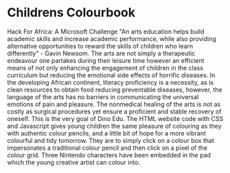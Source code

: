 # Childrens Colourbook
Hack For Africa: A Microsoft Challenge
"An arts education helps build academic skills and increase academic performance, while also providing alternative opportunities to reward the skills of children who learn differently" - Gavin Newsom. The arts are not simply a therapeutic endeavour one partakes during their leisure time however an efficient means of not only enhancing the engagement of children in the class curriculum but reducing the emotional side effects of horrific diseases. In the developing African continent, literacy proficiency is a necessity, as is clean resources to obtain food reducing preventable diseases, however, the language of the arts has no barriers in communicating the universal emotions of pain and pleasure. The nonmedical healing of the arts is not as costly as surgical procedures yet ensure a proficient and stable recovery of oneself. This is the very goal of Dino Edu. The HTML website code with CSS and Javascript gives young children the same pleasure of colouring as they with authentic colour pencils, and a little bit of hope for a more vibrant colourful and tidy tomorrow. They are to simply click on a colour box that impersonates a traditional colour pencil and then click on a pixel of the colour grid. Three Nintendo characters have been embedded in the pad which the young creative artist can colour into. 

